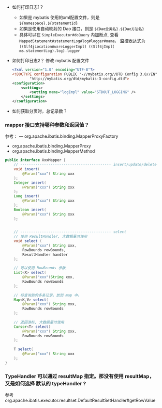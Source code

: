 

- 如何打印日志1？

    - 如果是 mybatis 使用的xml配置文件，则是 `${namespace}.${statementId}`
    - 如果是使用自动映射的 Dao 接口，则是 `${Dao全类名}.${Dao方法名}`
    - 具体可以在 `SimpleExecutor#doQuery` 内加断点,
        查看 `MappedStatement#statementLog#log#logger#name`，
        监控表达式为 `((Slf4jLocationAwareLoggerImpl) ((Slf4jImpl) ms.statementLog).log).logger`

- 如何打印日志2？
    修改 mybatis 配置文件

    ```xml
    <?xml version="1.0" encoding="UTF-8"?>
    <!DOCTYPE configuration PUBLIC "-//mybatis.org//DTD Config 3.0//EN"
            "http://mybatis.org/dtd/mybatis-3-config.dtd">
    <configuration>
        <settings>
            <setting name="logImpl" value="STDOUT_LOGGING" />
        </settings>
    </configuration>
    ```

 

- 如何获取分页时，总记录数？
 
### mapper 接口支持哪种参数和返回值？
    
参考：
— org.apache.ibatis.binding.MapperProxyFactory
- org.apache.ibatis.binding.MapperProxy
- org.apache.ibatis.binding.MapperMethod

```java
public interface XxxMapper {
    // ------------------------------------------ insert/update/delete
    void insert(
        @Param("xxx") String xxx
    );
    Integer insert(
        @Param("xxx") String xxx
    );
    Long insert(
        @Param("xxx") String xxx
    );
    Boolean insert(
        @Param("xxx") String xxx
    );

    
    // ------------------------------------------ select
    // 使用 ResultHandler, 大数据量时使用
    void select (
        @Param("xxx") String xxx, 
        RowBounds rowBounds,
        ResultHandler handler
    );
    
    // 可以使用 RowBounds 参数
    List<X> select(
        @Param("xxx")String xxx, 
        RowBounds rowBounds
    );
    
    // 将查询到的多条记录，放到 map 中。
    Map<K,V> select(
        @Param("xxx") String xxx, 
        RowBounds rowBounds
    );
    
    // 返回游标, 大数据量时使用
    Cursor<T> select(
        @Param("xxx") String xxx, 
        RowBounds rowBounds
    );
    
    T select(
        @Param("xxx") String xxx
    );
}
```

### TypeHandler 可以通过 resultMap 指定。那没有使用 resultMap，又是如何选择 默认的 typeHandler ?

参考  org.apache.ibatis.executor.resultset.DefaultResultSetHandler#getRowValue
